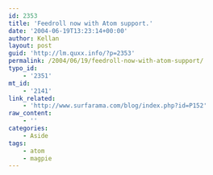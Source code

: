 ```yaml
---
id: 2353
title: 'Feedroll now with Atom support.'
date: '2004-06-19T13:23:14+00:00'
author: Kellan
layout: post
guid: 'http://lm.quxx.info/?p=2353'
permalink: /2004/06/19/feedroll-now-with-atom-support/
typo_id:
    - '2351'
mt_id:
    - '2141'
link_related:
    - 'http://www.surfarama.com/blog/index.php?id=P152'
raw_content:
    - ''
categories:
    - Aside
tags:
    - atom
    - magpie
---
```


